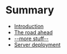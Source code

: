# Summary

* [Introduction](README.md)
* [The road ahead](road_ahead/README.md)
* [--more stuff--](foo/README.md)
* [Server deployment]()